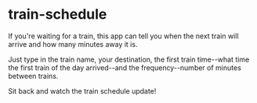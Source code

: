 # train-schedule

If you're waiting for a train, this app can tell you when the next train will arrive and how many minutes away it is. 

Just type in the train name, your destination, the first train time--what time the first train of the day arrived--and the frequency--number of minutes between trains. 

Sit back and watch the train schedule update!
